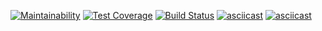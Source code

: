 [![Maintainability](https://api.codeclimate.com/v1/badges/2fa585c8e1302b831821/maintainability)](https://codeclimate.com/github/AlexeyRyabchikov/frontend-project-lvl1/maintainability)
[![Test Coverage](https://api.codeclimate.com/v1/badges/2fa585c8e1302b831821/test_coverage)](https://codeclimate.com/github/AlexeyRyabchikov/frontend-project-lvl1/test_coverage)
[![Build Status](https://travis-ci.org/AlexeyRyabchikov/frontend-project-lvl1.svg?branch=master)](https://travis-ci.org/AlexeyRyabchikov/frontend-project-lvl1)
[![asciicast](https://asciinema.org/a/K9IAVIlChHJyHkw60wOUoBin3.svg)](https://asciinema.org/a/K9IAVIlChHJyHkw60wOUoBin3)
[![asciicast](https://asciinema.org/a/UZJgbHR7DdOMXhMZ38sKnTvLx.svg)](https://asciinema.org/a/UZJgbHR7DdOMXhMZ38sKnTvLx)
